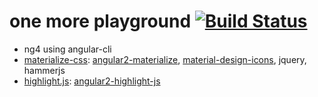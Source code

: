 # one more playground [![Build Status](https://travis-ci.org/daggerok/ng4-cli-materialize-highlight.svg?branch=master)](https://travis-ci.org/daggerok/ng4-cli-materialize-highlight)

* ng4 using angular-cli
* [materialize-css](http://materializecss.com/): [angular2-materialize](https://www.npmjs.com/package/angular2-materialize), [material-design-icons](https://google.github.io/material-design-icons/), jquery, hammerjs
* [highlight.js](https://highlightjs.org/): [angular2-highlight-js](https://www.npmjs.com/package/angular2-highlight-js)
